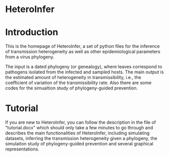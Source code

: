 # HeteroInfer
# Introduction
This is the homepage of HeteroInfer, a set of python files for the inference of transmission heterogeneity as well as other epidemiological parameters from a virus phylogeny. 

The input is a dated phylogeny (or genealogy), where leaves correspond to pathogens isolated from the infected and sampled hosts. The main output is the estimated amount of heterogeneity in transmissibility, i.e., the coefficient of variation of the transmissibility rate. Also there are some codes for the simualtion study of phylogeny-guided prevention.

# Tutorial 
If you are new to HeteroInfer, you can follow the description in the file of "tutorial.docx" which should only take a few minutes to go through and describes the main functionalities of HeteroInfer, including simulating datasets, inferring the transmission heterogeneity given a phylogeny, the simulaiton study of phylogeny-guided prevention and several graphical representations.
